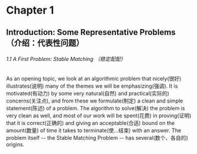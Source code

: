# Chapter 1

## Introduction: Some Representative Problems （介绍：代表性问题）

###### 1.1 A First Problem: Stable Matching （稳定配配）

As an opening topic, we look at an algorithmic problem that nicely(很好) illustrates(说明) many of the themes we will be emphasizing(强调). It is motivated(有动力) by some very natural(自然) and practical(实际的) concerns(关注点), and from these we formulate(制定) a clean and simple statement(陈述) of a problem. The algorithm to solve(解决) the problem is very clean as well, and most of our work will be spent(花费) in proving(证明) that it is correct(正确的) and giving an acceptable(合适) bound on the amount(数量) of time it takes to terminate(使...结束) with an answer. The problem itself -- the Stable Matching Problem -- has several(数个、各自的) origins.
